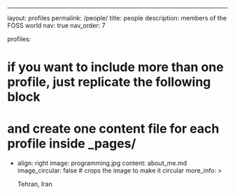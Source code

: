 ---
layout: profiles
permalink: /people/
title: people
description: members of the FOSS world
nav: true
nav_order: 7

profiles:
  # if you want to include more than one profile, just replicate the following block
  # and create one content file for each profile inside _pages/
  - align: right
    image: programming.jpg
    content: about_me.md
    image_circular: false # crops the image to make it circular
    more_info: >
      <p>Tehran, Iran</p>